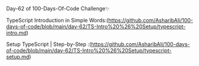Day-62 of 100-Days-Of-Code Challenge✨

TypeScript Introduction in Simple Words:(https://github.com/AsharibAli/100-days-of-code/blob/main/day-62/TS-Intro%20%26%20Setup/typescript-intro.md)

Setup TypeScript | Step-by-Step :(https://github.com/AsharibAli/100-days-of-code/blob/main/day-62/TS-Intro%20%26%20Setup/typescript-setup.md)


